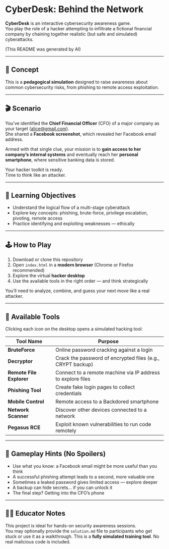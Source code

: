 # CyberDesk: Behind the Network

**CyberDesk** is an interactive cybersecurity awareness game.  
You play the role of a hacker attempting to infiltrate a fictional financial company by chaining together realistic (but safe and simulated) cyberattacks.

(This README was generated by AI)

---

## 🧠 Concept

This is a **pedagogical simulation** designed to raise awareness about common cybersecurity risks, from phishing to remote access exploitation.

---

## 🎬 Scenario

You’ve identified the **Chief Financial Officer** (CFO) of a major company as your target (alice@gmail.com).  
She shared a **Facebook screenshot**, which revealed her Facebook email address.

Armed with that single clue, your mission is to **gain access to her company’s internal systems** and eventually reach her **personal smartphone**, where sensitive banking data is stored.

Your hacker toolkit is ready.  
Time to think like an attacker.

---

## 🎯 Learning Objectives

- Understand the logical flow of a multi-stage cyberattack
- Explore key concepts: phishing, brute-force, privilege escalation, pivoting, remote access
- Practice identifying and exploiting weaknesses — ethically

---

## 🕹️ How to Play

1. Download or clone this repository
2. Open `index.html` in a **modern browser** (Chrome or Firefox recommended)
3. Explore the virtual **hacker desktop**
4. Use the available tools in the right order — and think strategically

  
You’ll need to analyze, combine, and guess your next move like a real attacker.

---

## 🧰 Available Tools

Clicking each icon on the desktop opens a simulated hacking tool:

| Tool Name       | Purpose |
|----------------|---------|
| **BruteForce**  | Online password cracking against a login |
| **Decryptor**   | Crack the password of encrypted files (e.g., CRYPT backup) |
| **Remote File Explorer** | Connect to a remote machine via IP address to explore files |
| **Phishing Tool** | Create fake login pages to collect credentials |
| **Mobile Control** | Remote access to a Backdored smartphone |
| **Network Scanner** | Discover other devices connected to a network |
| **Pegasus RCE** | Exploit known vulnerabilities to run code remotely |

---

## 🧩 Gameplay Hints (No Spoilers)

- Use what you know: a Facebook email might be more useful than you think
- A successful phishing attempt leads to a second, more valuable one
- Sometimes a leaked password gives limited access — explore deeper
- A backup can hide secrets... if you can unlock it
- The final step? Getting into the CFO’s phone

---


## 👨‍🏫 Educator Notes

This project is ideal for hands-on security awareness sessions.  
You may optionally provide the `solution.md` file to participants who get stuck or use it as a walkthrough.
This is a **fully simulated training tool**. No real malicious code is included.  




